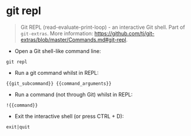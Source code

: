 # git repl

> Git REPL (read-evaluate-print-loop) - an interactive Git shell.
> Part of `git-extras`.
> More information: <https://github.com/tj/git-extras/blob/master/Commands.md#git-repl>.

- Open a Git shell-like command line:

`git repl`

- Run a git command whilst in REPL:

`{{git_subcommand}} {{command_arguments}}`

- Run a command (not through Git) whilst in REPL:

`!{{command}}`

- Exit the interactive shell (or press CTRL + D):

`exit|quit`
